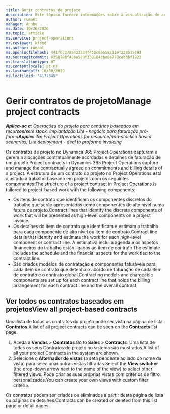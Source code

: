 ```yaml
---
title: Gerir contratos de projeto
description: Este tópico fornece informações sobre a visualização de contratos baseados em projetos.
author: rumant
manager: Annbe
ms.date: 10/26/2020
ms.topic: article
ms.service: project-operations
ms.reviewer: kfend
ms.author: rumant
ms.openlocfilehash: 441fbc378a423334f45bc65658811ef238515393
ms.sourcegitcommit: 625878bf48ea530f3381843be0e778cebbbf1922
ms.translationtype: HT
ms.contentlocale: pt-PT
ms.lasthandoff: 10/30/2020
ms.locfileid: "4177345"
---
```

# <a name="manage-project-contracts"></a><span data-ttu-id="b33de-103">Gerir contratos de projeto</span><span class="sxs-lookup"><span data-stu-id="b33de-103">Manage project contracts</span></span>

<span data-ttu-id="b33de-104">_**Aplica-se a:** Operações do projeto para cenários baseados em recursos/sem stock, implantação Lite - negócio para faturação pró-forma_</span><span class="sxs-lookup"><span data-stu-id="b33de-104">_**Applies To:** Project Operations for resource/non-stocked based scenarios, Lite deployment - deal to proforma invoicing_</span></span>

<span data-ttu-id="b33de-105">Os contratos de projeto no Dynamics 365 Project Operations capturam e gerem a alocações contratualmente acordadas e detalhes de faturação de um projeto.</span><span class="sxs-lookup"><span data-stu-id="b33de-105">Project contracts in Dynamics 365 Project Operations capture and manage the contractually agreed on commitments and billing details of a project.</span></span> <span data-ttu-id="b33de-106">A estrutura de um contrato do projeto no Project Operations está ajustado a trabalho baseado em projetos com os seguintes componentes:</span><span class="sxs-lookup"><span data-stu-id="b33de-106">The structure of a project contract in Project Operations is tailored to project-based work with the following components:</span></span>

- <span data-ttu-id="b33de-107">Os itens de contrato que identificam os componentes discretos do trabalho que serão apresentados como componentes de alto nível numa fatura de projeto.</span><span class="sxs-lookup"><span data-stu-id="b33de-107">Contract lines that identify the discrete components of work that will be presented as high-level components on a project invoice.</span></span>
- <span data-ttu-id="b33de-108">Os detalhes do item de contrato que identificam e estimam o trabalho para cada componente de alto nível ou item de contrato.</span><span class="sxs-lookup"><span data-stu-id="b33de-108">Contract line details that identify and estimate the work for each high-level component or contract line.</span></span> <span data-ttu-id="b33de-109">A estimativa inclui a agenda e os aspetos financeiros do trabalho estão ligados ao item de contrato.</span><span class="sxs-lookup"><span data-stu-id="b33de-109">The estimate includes the schedule and the financial aspects for the work tied to the contract line.</span></span>
- <span data-ttu-id="b33de-110">São criados modelos de contratação e componentes faturáveis para cada item de contrato que detenha o acordo de faturação de cada item de contrato e o contrato global.</span><span class="sxs-lookup"><span data-stu-id="b33de-110">Contracting models and chargeable components are set up for each contract line that holds the billing arrangement for each contract line and the overall contract.</span></span>

## <a name="view-all-project-based-contracts"></a><span data-ttu-id="b33de-111">Ver todos os contratos baseados em projetos</span><span class="sxs-lookup"><span data-stu-id="b33de-111">View all project-based contracts</span></span>

<span data-ttu-id="b33de-112">Uma lista de todos os contratos do projeto pode ser vista na página de lista **Contratos**.</span><span class="sxs-lookup"><span data-stu-id="b33de-112">A list of all project contracts can be seen on the **Contracts** list page.</span></span> 

1. <span data-ttu-id="b33de-113">Aceda a **Vendas** > **Contratos**.</span><span class="sxs-lookup"><span data-stu-id="b33de-113">Go to **Sales** > **Contracts**.</span></span> <span data-ttu-id="b33de-114">Uma lista de todas os seus Contratos do projeto no sistema são mostrados.</span><span class="sxs-lookup"><span data-stu-id="b33de-114">A list of all your project Contracts in the system are shown.</span></span> 
2. <span data-ttu-id="b33de-115">Selecione o **Alternador de vistas** (a seta pendente ao lado do nome da vista) para selecionar outras vistas filtradas.</span><span class="sxs-lookup"><span data-stu-id="b33de-115">Select the **View switcher** (the drop-down arrow next to the name of the view) to select other filtered views.</span></span> <span data-ttu-id="b33de-116">Pode criar as suas próprias vistas com critérios de filtro personalizados.</span><span class="sxs-lookup"><span data-stu-id="b33de-116">You can create your own views with custom filter criteria.</span></span>

<span data-ttu-id="b33de-117">Os contratos podem ser criados ou eliminados a partir desta página de lista ou páginas de detalhes.</span><span class="sxs-lookup"><span data-stu-id="b33de-117">Contracts can be created or deleted from this list page or detail pages.</span></span>
